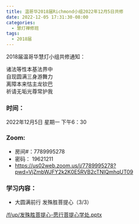 ```yaml
---
title: 温哥华2018届Richmond小组2022年12月5日共修
date: 2022-12-05 17:31:30-08:00
categories:
  - 慧灯禅修班
tags:
  - 2018届
---
```

2018届温哥华慧灯小组共修通知：

诸法等性本基法界中\
自现圆满三身游舞力\
离障本来怙主龙钦巴\
祈请无垢光尊常护我

### 时间：

2022年12月5日 星期一 下午6：30

### Zoom:

* 房间#：7789995278
* 密码： 19621211
* <https://us02web.zoom.us/j/7789995278?pwd=VjZmbWJFY2k2K0E5RVB2cTNIQmhqUT09>

### 学习内容：

* 大圆满前行 发殊胜菩提心（3/3）

[/f/up/发殊胜菩提心-愿行菩提心学处.pptx](/f/up/发殊胜菩提心-愿行菩提心学处.pptx)